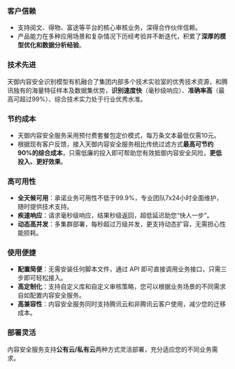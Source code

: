 ### 客户信赖
- 支持阅文、得物、富途等平台的核心审核业务，深得合作伙伴信赖。
- 产品能力在多种应用场景和复杂情况下历经考验并不断迭代，积累了**深厚的模型优化和数据分析经验**。

### 技术先进
天御内容安全识别模型有机融合了集团内部多个技术实验室的优秀技术资源，和腾讯独有的海量特征样本及数据集优势，**识别速度快**（毫秒级响应）、**准确率高**（最高可超过99%）、综合技术实力处于行业优秀水准。

### 节约成本
- 天御内容安全服务采用预付费套餐包定价模式，每万条文本最低仅需10元。
- 根据现有客户反馈，接入天御内容安全服务相比传统过滤方式**最高可节约90%的综合成本**，只需低廉的投入即可帮助您有效抵御内容安全风险，**更低投入、更好效果**。

### 高可用性
- **全天候可用**：承诺业务可用性不低于99.9%，专业团队7x24小时全面维护，随时提供技术支持。
- **疾速响应**：请求毫秒级响应，结果秒级返回，超低延迟助您“快人一步”。
- **动态高并发**：多集群部署，每秒超过万级并发，更支持动态扩容，无需担心性能损耗。

### 使用便捷
- **配置简便**：无需安装任何脚本文件，通过 API 即可直接调用业务接口，只需三步即可轻松接入。
- **高定制化**：支持自定义库和自定义审核策略，您可以根据业务场景的不同需求自如配置内容安全服务。
- **高兼容性**：内容安全服务同时支持腾讯云和非腾讯云客户使用，减少您的迁移成本。

### 部署灵活
内容安全服务支持**公有云/私有云**两种方式灵活部署，充分适应您的不同业务需求。
